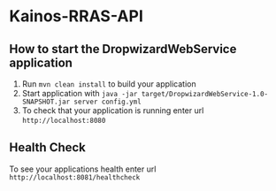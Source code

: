 # Kainos-RRAS-API

How to start the DropwizardWebService application
---

1. Run `mvn clean install` to build your application
1. Start application with `java -jar target/DropwizardWebService-1.0-SNAPSHOT.jar server config.yml`
1. To check that your application is running enter url `http://localhost:8080`

Health Check
---

To see your applications health enter url `http://localhost:8081/healthcheck`
